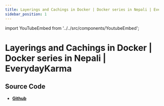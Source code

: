 ```yaml
---
title: Layerings and Cachings in Docker | Docker series in Nepali | EverydayKarma
sidebar_position: 1
---
```


import YouTubeEmbed from '../../src/components/YoutubeEmbed';

# Layerings and Cachings in Docker | Docker series in Nepali | EverydayKarma

<YouTubeEmbed videoId="CwxCjZ3_m2c" />

## Source Code

- [**Github**](https://github.com/isarojdahal)